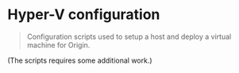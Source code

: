 # Hyper-V configuration

> Configuration scripts used to setup a host and deploy a virtual machine for Origin.

(The scripts requires some additional work.)